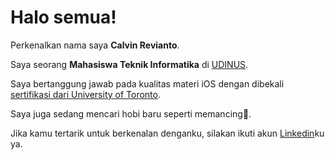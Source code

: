 # Halo semua! 

Perkenalkan nama saya **Calvin Revianto**.<br>

Saya seorang **Mahasiswa Teknik Informatika** di [UDINUS](https://dinus.ac.id/en/).<br>

Saya bertanggung jawab pada kualitas materi iOS dengan dibekali [sertifikasi dari University of Toronto](https://www.coursera.org/account/accomplishments/specialization/CLKJD8XBXJ3M).<br>

Saya juga sedang mencari hobi baru seperti memancing🎣.<br>

Jika kamu tertarik untuk berkenalan denganku, silakan ikuti akun [Linkedin](https://www.linkedin.com/in/calvin-revianto-1413152ba/)ku ya.
